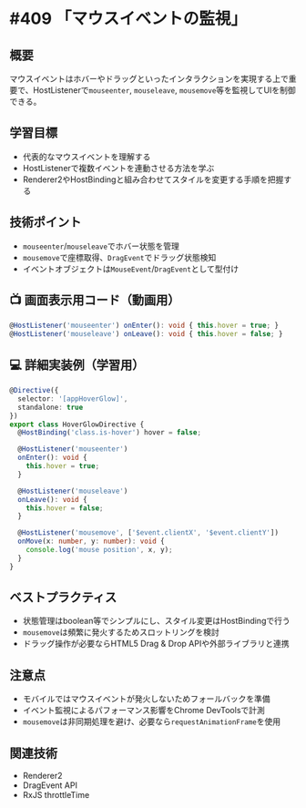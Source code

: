 # #409 「マウスイベントの監視」

## 概要
マウスイベントはホバーやドラッグといったインタラクションを実現する上で重要で、HostListenerで`mouseenter`, `mouseleave`, `mousemove`等を監視してUIを制御できる。

## 学習目標
- 代表的なマウスイベントを理解する
- HostListenerで複数イベントを連動させる方法を学ぶ
- Renderer2やHostBindingと組み合わせてスタイルを変更する手順を把握する

## 技術ポイント
- `mouseenter`/`mouseleave`でホバー状態を管理
- `mousemove`で座標取得、`DragEvent`でドラッグ状態検知
- イベントオブジェクトは`MouseEvent`/`DragEvent`として型付け

## 📺 画面表示用コード（動画用）
```typescript
@HostListener('mouseenter') onEnter(): void { this.hover = true; }
@HostListener('mouseleave') onLeave(): void { this.hover = false; }
```

## 💻 詳細実装例（学習用）
```typescript
@Directive({
  selector: '[appHoverGlow]',
  standalone: true
})
export class HoverGlowDirective {
  @HostBinding('class.is-hover') hover = false;

  @HostListener('mouseenter')
  onEnter(): void {
    this.hover = true;
  }

  @HostListener('mouseleave')
  onLeave(): void {
    this.hover = false;
  }

  @HostListener('mousemove', ['$event.clientX', '$event.clientY'])
  onMove(x: number, y: number): void {
    console.log('mouse position', x, y);
  }
}
```

## ベストプラクティス
- 状態管理はboolean等でシンプルにし、スタイル変更はHostBindingで行う
- `mousemove`は頻繁に発火するためスロットリングを検討
- ドラッグ操作が必要ならHTML5 Drag & Drop APIや外部ライブラリと連携

## 注意点
- モバイルではマウスイベントが発火しないためフォールバックを準備
- イベント監視によるパフォーマンス影響をChrome DevToolsで計測
- `mousemove`は非同期処理を避け、必要なら`requestAnimationFrame`を使用

## 関連技術
- Renderer2
- DragEvent API
- RxJS throttleTime
